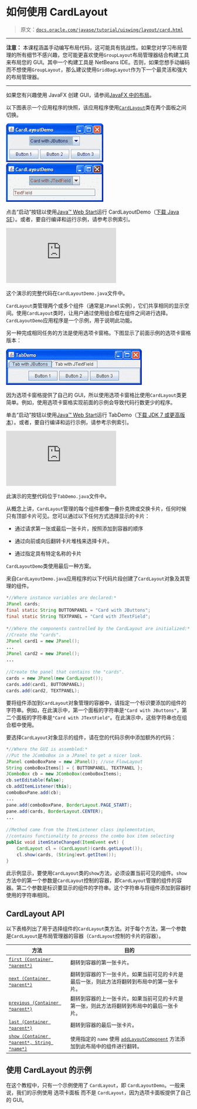 # 如何使用 CardLayout

> 原文：[`docs.oracle.com/javase/tutorial/uiswing/layout/card.html`](https://docs.oracle.com/javase/tutorial/uiswing/layout/card.html)

* * *

**注意：** 本课程涵盖手动编写布局代码，这可能具有挑战性。如果您对学习布局管理的所有细节不感兴趣，您可能更喜欢使用`GroupLayout`布局管理器结合构建工具来布局您的 GUI。其中一个构建工具是 NetBeans IDE。否则，如果您想手动编码而不想使用`GroupLayout`，那么建议使用`GridBagLayout`作为下一个最灵活和强大的布局管理器。

* * *

如果您有兴趣使用 JavaFX 创建 GUI，请参阅[JavaFX 中的布局](https://docs.oracle.com/javase/8/javafx/layout-tutorial/index.html)。

以下图表示一个应用程序的快照，该应用程序使用[`CardLayout`](https://docs.oracle.com/javase/8/docs/api/java/awt/CardLayout.html)类在两个面板之间切换。

![CardLayoutDemo 的快照](img/26aec8afefd1f2f5326323d57942ca0a.png) ![CardLayoutDemo 的另一个快照](img/3b53a2bceda4ff23a72ba9b204c40c0b.png)

点击“启动”按钮以使用[Java™ Web Start](http://www.oracle.com/technetwork/java/javase/javawebstart/index.html)运行 CardLayoutDemo（[下载 Java SE](http://www.oracle.com/technetwork/java/javase/downloads/index.html)）。或者，要自行编译和运行示例，请参考示例索引。

![启动 CardLayoutDemo 应用程序](https://docs.oracle.com/javase/tutorialJWS/samples/uiswing/CardLayoutDemoProject/CardLayoutDemo.jnlp)

这个演示的完整代码在`CardLayoutDemo.java`文件中。

`CardLayout`类管理两个或多个组件（通常是`JPanel`实例），它们共享相同的显示空间。使用`CardLayout`类时，让用户通过使用组合框在组件之间进行选择。`CardLayoutDemo`应用程序是一个示例，用于说明此功能。

另一种完成相同任务的方法是使用选项卡窗格。下图显示了前面示例的选项卡窗格版本：

![TabDemo 的快照](img/0da84c9eda881e73f8a254ae9ab6f61c.png)

因为选项卡窗格提供了自己的 GUI，所以使用选项卡窗格比使用`CardLayout`类更简单。例如，使用选项卡窗格实现前面的示例会导致代码行数更少的程序。

单击“启动”按钮以使用[Java™ Web Start](http://www.oracle.com/technetwork/java/javase/javawebstart/index.html)运行 TabDemo（[下载 JDK 7 或更高版本](http://www.oracle.com/technetwork/java/javase/downloads/index.html)）。或者，要自行编译和运行示例，请参考示例索引。

![启动 TabDemo 应用程序](https://docs.oracle.com/javase/tutorialJWS/samples/uiswing/TabDemoProject/TabDemo.jnlp)

此演示的完整代码位于`TabDemo.java`文件中。

从概念上讲，`CardLayout`管理的每个组件都像一叠扑克牌或交换卡片，任何时候只有顶部卡片可见。您可以通过以下任何方式选择显示的卡片：

+   通过请求第一张或最后一张卡片，按照添加到容器的顺序

+   通过向前或向后翻转卡片堆栈来选择卡片。

+   通过指定具有特定名称的卡片

`CardLayoutDemo`类使用最后一种方案。

来自`CardLayoutDemo.java`应用程序的以下代码片段创建了`CardLayout`对象及其管理的组件。

```java
*//Where instance variables are declared:*
JPanel cards;
final static String BUTTONPANEL = "Card with JButtons";
final static String TEXTPANEL = "Card with JTextField";

*//Where the components controlled by the CardLayout are initialized:*
//Create the "cards".
JPanel card1 = new JPanel();
...
JPanel card2 = new JPanel();
...

//Create the panel that contains the "cards".
cards = new JPanel(new CardLayout());
cards.add(card1, BUTTONPANEL);
cards.add(card2, TEXTPANEL);

```

要将组件添加到`CardLayout`对象管理的容器中，请指定一个标识要添加的组件的字符串。例如，在此演示中，第一个面板的字符串是`"Card with JButtons"`，第二个面板的字符串是`"Card with JTextField"`。在此演示中，这些字符串也在组合框中使用。

要选择`CardLayout`对象显示的组件，请在您的代码示例中添加额外的代码：

```java
*//Where the GUI is assembled:*
//Put the JComboBox in a JPanel to get a nicer look.
JPanel comboBoxPane = new JPanel(); //use FlowLayout
String comboBoxItems[] = { BUTTONPANEL, TEXTPANEL };
JComboBox cb = new JComboBox(comboBoxItems);
cb.setEditable(false);
cb.addItemListener(this);
comboBoxPane.add(cb);
...
pane.add(comboBoxPane, BorderLayout.PAGE_START);
pane.add(cards, BorderLayout.CENTER);
...

//Method came from the ItemListener class implementation,
//contains functionality to process the combo box item selecting
public void itemStateChanged(ItemEvent evt) {
    CardLayout cl = (CardLayout)(cards.getLayout());
    cl.show(cards, (String)evt.getItem());
}

```

此示例显示，要使用`CardLayout`类的`show`方法，必须设置当前可见的组件。`show`方法中的第一个参数是`CardLayout`控制的容器，即`CardLayout`管理的组件的容器。第二个参数是标识要显示的组件的字符串。这个字符串与将组件添加到容器时使用的字符串相同。

## CardLayout API

以下表格列出了用于选择组件的`CardLayout`类方法。对于每个方法，第一个参数是`CardLayout`是布局管理器的容器（`CardLayout`控制的卡片的容器）。

| 方法 | 目的 |
| --- | --- |
| [`first (Container *parent*)`](https://docs.oracle.com/javase/8/docs/api/java/awt/CardLayout.html#first-java.awt.Container-) | 翻转到容器的第一张卡片。 |
| [`next (Container *parent*)`](https://docs.oracle.com/javase/8/docs/api/java/awt/CardLayout.html#next-java.awt.Container-) | 翻转到容器的下一张卡片。如果当前可见的卡片是最后一张，则此方法将翻转到布局中的第一张卡片。 |
| [`previous (Container *parent*)`](https://docs.oracle.com/javase/8/docs/api/java/awt/CardLayout.html#previous-java.awt.Container-) | 翻转到容器的上一张卡片。如果当前可见的卡片是第一张，则此方法将翻转到布局中的最后一张卡片。 |
| [`last (Container *parent*)`](https://docs.oracle.com/javase/8/docs/api/java/awt/CardLayout.html#last-java.awt.Container-) | 翻转到容器的最后一张卡片。 |
| [`show (Container *parent*, String *name*)`](https://docs.oracle.com/javase/8/docs/api/java/awt/CardLayout.html#show-java.awt.Container-java.lang.String-) | 使用指定的 `name` 使用 [`addLayoutComponent`](https://docs.oracle.com/javase/8/docs/api/java/awt/CardLayout.html#addLayoutComponent-java.awt.Component-java.lang.Object-) 方法添加到此布局中的组件进行翻转。 |

## 使用 CardLayout 的示例

在这个教程中，只有一个示例使用了 `CardLayout`，即 `CardLayoutDemo`。一般来说，我们的示例使用 选项卡面板 而不是 `CardLayout`，因为选项卡面板提供了自己的 GUI。
